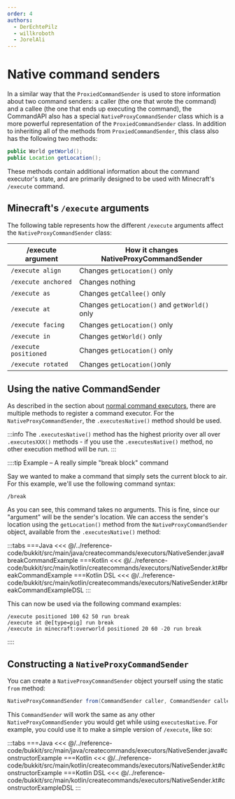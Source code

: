 ```yaml
---
order: 4
authors:
  - DerEchtePilz
  - willkroboth
  - JorelAli
---
```


# Native command senders

In a similar way that the `ProxiedCommandSender` is used to store information about two command senders: a caller (the one that wrote the command) and a callee (the one that ends up executing the command), the CommandAPI also has a special `NativeProxyCommandSender` class which is a more powerful representation of the `ProxiedCommandSender` class. In addition to inheriting all of the methods from `ProxiedCommandSender`, this class also has the following two methods:

```java
public World getWorld();
public Location getLocation();
```

These methods contain additional information about the command executor's state, and are primarily designed to be used with Minecraft's `/execute` command.

## Minecraft's `/execute` arguments

The following table represents how the different `/execute` arguments affect the `NativeProxyCommandSender` class:

| /execute argument     | How it changes NativeProxyCommandSender       |
|-----------------------|-----------------------------------------------|
| `/execute align`      | Changes `getLocation()` only                  |
| `/execute anchored`   | Changes nothing                               |
| `/execute as`         | Changes `getCallee()` only                    |
| `/execute at`         | Changes `getLocation()` and `getWorld()` only |
| `/execute facing`     | Changes `getLocation()` only                  |
| `/execute in`         | Changes `getWorld()` only                     |
| `/execute positioned` | Changes `getLocation()` only                  |
| `/execute rotated`    | Changes `getLocation()`only                   |

## Using the native CommandSender

As described in the section about [normal command executors](./normal-executors), there are multiple methods to register a command executor. For the `NativeProxyCommandSender`, the `.executesNative()` method should be used.

:::info
The `.executesNative()` method has the highest priority over all over `.executesXXX()` methods - if you use the `.executesNative()` method, no other execution method will be run.
:::

::::tip Example – A really simple "break block" command

Say we wanted to make a command that simply sets the current block to air. For this example, we'll use the following command syntax:

```mccmd
/break
```

As you can see, this command takes no arguments. This is fine, since our "argument" will be the sender's location. We can access the sender's location using the `getLocation()` method from the `NativeProxyCommandSender` object, available from the `.executesNative()` method:

:::tabs
===Java
<<< @/../reference-code/bukkit/src/main/java/createcommands/executors/NativeSender.java#breakCommandExample
===Kotlin
<<< @/../reference-code/bukkit/src/main/kotlin/createcommands/executors/NativeSender.kt#breakCommandExample
===Kotlin DSL
<<< @/../reference-code/bukkit/src/main/kotlin/createcommands/executors/NativeSender.kt#breakCommandExampleDSL
:::

This can now be used via the following command examples:

```mccmd
/execute positioned 100 62 50 run break
/execute at @e[type=pig] run break
/execute in minecraft:overworld positioned 20 60 -20 run break
```

::::

## Constructing a `NativeProxyCommandSender`

You can create a `NativeProxyCommandSender` object yourself using the static `from` method:

```java
NativeProxyCommandSender from(CommandSender caller, CommandSender callee, Location location, World world);
```

This `CommandSender` will work the same as any other `NativeProxyCommandSender` you would get while using `executesNative`. For example, you could use it to make a simple version of `/execute`, like so:

:::tabs
===Java
<<< @/../reference-code/bukkit/src/main/java/createcommands/executors/NativeSender.java#constructorExample
===Kotlin
<<< @/../reference-code/bukkit/src/main/kotlin/createcommands/executors/NativeSender.kt#constructorExample
===Kotlin DSL
<<< @/../reference-code/bukkit/src/main/kotlin/createcommands/executors/NativeSender.kt#constructorExampleDSL
:::
